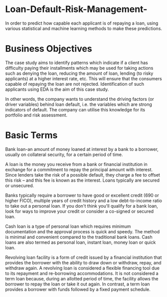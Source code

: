 # Loan-Default-Risk-Management-
In order to predict how capable each applicant is of repaying a loan, using various statistical and machine learning methods to make these predictions.

# Business Objectives
The case study aims to identify patterns which indicate if a client has difficulty paying their installments which may be used for taking actions such as denying the loan, reducing the amount of loan, lending (to risky applicants) at a higher interest rate, etc. This will ensure that the consumers capable of repaying the loan are not rejected. Identification of such applicants using EDA is the aim of this case study.

In other words, the company wants to understand the driving factors (or driver variables) behind loan default, i.e. the variables which are strong indicators of default. The company can utilise this knowledge for its portfolio and risk assessment.

# Basic Terms
Bank loan-an amount of money loaned at interest by a bank to a borrower, usually on collateral security, for a certain period of time.

A loan is the money you receive from a bank or financial institution in exchange for a commitment to repay the principal amount with interest. Since lenders take the risk of a possible default, they charge a fee to offset this risk – and this fee is known as the interest. Loans typically are secured or unsecured.

Banks typically require a borrower to have good or excellent credit (690 or higher FICO), multiple years of credit history and a low debt-to-income ratio to take out a personal loan. If you don't think you'll qualify for a bank loan, look for ways to improve your credit or consider a co-signed or secured loan.

Cash loan is a type of personal loan which requires minimum documentation and the approval process is quick and speedy. The method is minimal and convenient compared to the traditional bank loans. Cash loans are also termed as personal loan, instant loan, money loan or quick loan.

Revolving loan facility is a form of credit issued by a financial institution that provides the borrower with the ability to draw down or withdraw, repay, and withdraw again. A revolving loan is considered a flexible financing tool due to its repayment and re-borrowing accommodations. It is not considered a term loan because, during an allotted period of time, the facility allows the borrower to repay the loan or take it out again. In contrast, a term loan provides a borrower with funds followed by a fixed payment schedule.
